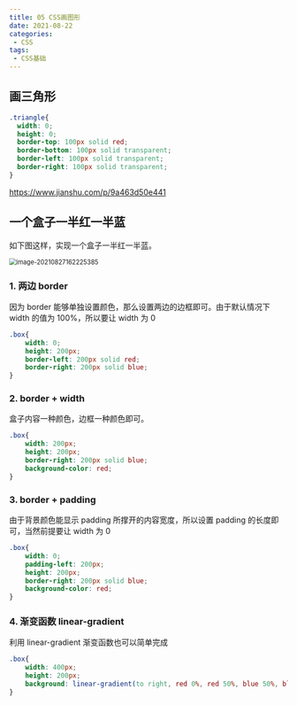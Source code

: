 ```yaml
---
title: 05 CSS画图形
date: 2021-08-22
categories:
 - CSS
tags:
 - CSS基础
---
```




## 画三角形



```css
.triangle{
  width: 0;
  height: 0;
  border-top: 100px solid red;
  border-bottom: 100px solid transparent;
  border-left: 100px solid transparent;
  border-right: 100px solid transparent;
}
```



https://www.jianshu.com/p/9a463d50e441





## 一个盒子一半红一半蓝

如下图这样，实现一个盒子一半红一半蓝。

<img src="@img/image-20210827162225385.png" alt="image-20210827162225385" style="zoom:80%;" />

### 1. 两边 border

因为 border 能够单独设置颜色，那么设置两边的边框即可。由于默认情况下 width 的值为 100%，所以要让 width 为 0

```css
.box{
    width: 0;
    height: 200px;
    border-left: 200px solid red;
    border-right: 200px solid blue;
}
```

### 2. border + width

盒子内容一种颜色，边框一种颜色即可。

```css
.box{
    width: 200px;
    height: 200px;
    border-right: 200px solid blue;
    background-color: red;
}
```

### 3. border + padding

由于背景颜色能显示 padding 所撑开的内容宽度，所以设置 padding 的长度即可，当然前提要让 width 为 0

```css
.box{
    width: 0;
    padding-left: 200px;
    height: 200px;
    border-right: 200px solid blue;
    background-color: red;
}
```

### 4. 渐变函数 linear-gradient

利用 linear-gradient 渐变函数也可以简单完成

```css
.box{
    width: 400px;
    height: 200px;
    background: linear-gradient(to right, red 0%, red 50%, blue 50%, blue 100%);
}
```


